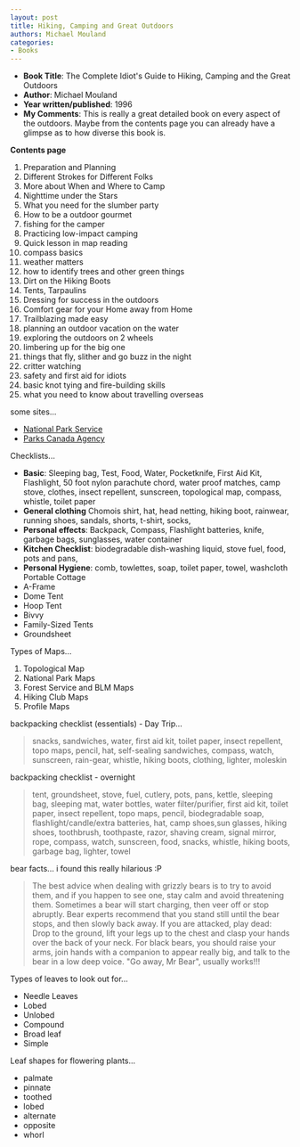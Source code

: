 ```yaml
---
layout: post
title: Hiking, Camping and Great Outdoors
authors: Michael Mouland
categories:
- Books
---
```



- **Book Title**: The Complete Idiot's Guide to Hiking, Camping and the Great Outdoors
- **Author**: Michael Mouland
- **Year written/published**: 1996
- **My Comments**: This is really a great detailed book on every aspect of the outdoors. Maybe from the contents page you can already have a glimpse as to how diverse this book is.

**Contents page**

1. Preparation and Planning
2. Different Strokes for Different Folks
3. More about When and Where to Camp
4. Nighttime under the Stars
5. What you need for the slumber party
6. How to be a outdoor gourmet
7. fishing for the camper
8. Practicing low-impact camping
9. Quick lesson in map reading
10. compass basics
11. weather matters
12. how to identify trees and other green things
13. Dirt on the Hiking Boots
14. Tents, Tarpaulins
15. Dressing for success in the outdoors
16. Comfort gear for your Home away from Home
17. Trailblazing made easy
18. planning an outdoor vacation on the water
19. exploring the outdoors on 2 wheels
20. limbering up for the big one
21. things that fly, slither and go buzz in the night
22. critter watching
23. safety and first aid for idiots
24. basic knot tying and fire-building skills
25. what you need to know about travelling overseas

some sites...
- [National Park Service](http://www.nps.gov/)
- [Parks Canada Agency](http://www.pc.gc.ca/index_e.asp)

Checklists...

- **Basic**: Sleeping bag, Test, Food, Water, Pocketknife, First Aid Kit, Flashlight, 50 foot nylon parachute chord, water proof matches, camp stove, clothes, insect repellent, sunscreen, topological map, compass, whistle, toilet paper
- **General clothing** Chomois shirt, hat, head netting, hiking boot, rainwear, running shoes, sandals, shorts, t-shirt, socks,
- **Personal effects**: Backpack, Compass, Flashlight batteries, knife, garbage bags, sunglasses, water container
- **Kitchen Checklist**: biodegradable dish-washing liquid, stove fuel, food, pots and pans,
- **Personal Hygiene**: comb, towlettes, soap, toilet paper, towel, washcloth
Portable Cottage
- A-Frame
- Dome Tent
- Hoop Tent
- Bivvy
- Family-Sized Tents
- Groundsheet

Types of Maps...

1. Topological Map
2. National Park Maps
3. Forest Service and BLM Maps
4. Hiking Club Maps
5. Profile Maps

backpacking checklist (essentials) - Day Trip...

> snacks, sandwiches, water, first aid kit, toilet paper, insect repellent, topo maps, pencil, hat, self-sealing sandwiches, compass, watch, sunscreen, rain-gear, whistle, hiking boots, clothing, lighter, moleskin

backpacking checklist - overnight

> tent, groundsheet, stove, fuel, cutlery, pots, pans, kettle, sleeping bag, sleeping mat, water bottles, water filter/purifier, first aid kit, toilet paper, insect repellent, topo maps, pencil, biodegradable soap, flashlight/candle/extra batteries, hat, camp shoes,sun glasses, hiking shoes, toothbrush, toothpaste, razor, shaving cream, signal mirror, rope, compass, watch, sunscreen, food, snacks, whistle, hiking boots, garbage bag, lighter, towel

bear facts... i found this really hilarious :P

> The best advice when dealing with grizzly bears is to try to avoid them, and if you happen to see one, stay calm and avoid threatening them. Sometimes a bear will start charging, then veer off or stop abruptly. Bear experts recommend that you stand still until the bear stops, and then slowly back away. If you are attacked, play dead: Drop to the ground, lift your legs up to the chest and clasp your hands over the back of your neck. For black bears, you should raise your arms, join hands with a companion to appear really big, and talk to the bear in a low deep voice. "Go away, Mr Bear", usually works!!!

Types of leaves to look out for...

- Needle Leaves
- Lobed
- Unlobed
- Compound
- Broad leaf
- Simple

Leaf shapes for flowering plants...

- palmate
- pinnate
- toothed
- lobed
- alternate
- opposite
- whorl
